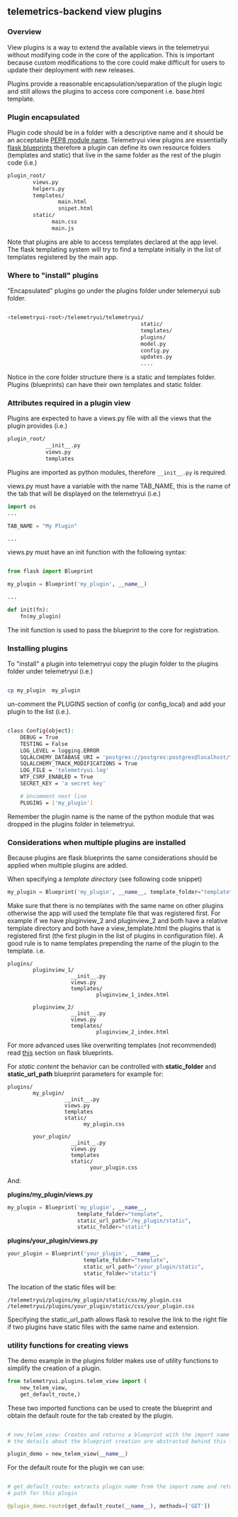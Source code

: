## telemetrics-backend view plugins

### Overview

View plugins is a way to extend the available views in the telemetryui
without modifying code in the core of the application. This is important
because custom modifications to the core could make difficult for users
to update their deployment with new releases.

Plugins provide a reasonable encapsulation/separation of the plugin logic
and still allows the plugins to access core component i.e. base.html template.


### Plugin encapsulated

Plugin code should be in a folder with a descriptive name and it should be an acceptable
[PEP8 module name](https://www.python.org/dev/peps/pep-0008/#package-and-module-names).
Telemetryui view plugins are essentially [flask blueprints](http://flask.pocoo.org/docs/0.12/blueprints/)
therefore a plugin can define its own resource folders (templates and static) that live
in the same folder as the rest of the plugin code (i.e.)

```bash
plugin_root/
        views.py
        helpers.py
        templates/
                main.html
                snipet.html
        static/
              main.css
              main.js
```

Note that plugins are able to access templates declared at the app level. The flask templating
system will try to find a template initially in the list of templates registered by the main app. 


### Where to "install" plugins 

"Encapsulated" plugins go under the plugins folder under telemeryui sub folder.

```bash

<telemetryui-root>/telemetryui/telemetryui/
                                          static/
                                          templates/
                                          plugins/
                                          model.py
                                          config.py
                                          updates.py
                                          ....
```

Notice in the core folder structure there is a static and templates folder. Plugins (blueprints)
can have their own templates and static folder.    


### Attributes required in a plugin view

Plugins are expected to have a views.py file with all the views that the plugin
provides (i.e.)

```bash
plugin_root/
            __init__.py
            views.py
            templates
```

Plugins are imported as python modules, therefore  ```__init__.py``` is required.

views.py must have a variable with the name TAB_NAME, this is the name of the
tab that will be displayed on the telemetryui (i.e.)

```python
import os
...

TAB_NAME = "My Plugin"

...
```

views.py must have an init function with the following syntax:

```python

from flask import Blueprint

my_plugin = Blueprint('my_plugin', __name__)

...

def init(fn):
    fn(my_plugin)

```

The init function is used to pass the blueprint to the core for registration.


### Installing plugins

To "install" a plugin into telemetryui copy the plugin folder to the plugins
folder under telemetryui (i.e.)

```bash

cp my_plugin  my_plugin
```

un-comment the PLUGINS section of config (or config_local) and add your plugin to
the list (i.e.). 

```bash

class Config(object):
    DEBUG = True
    TESTING = False
    LOG_LEVEL = logging.ERROR
    SQLALCHEMY_DATABASE_URI = 'postgres://postgres:postgres@localhost/telemdb'
    SQLALCHEMY_TRACK_MODIFICATIONS = True
    LOG_FILE = 'telemetryui.log'
    WTF_CSRF_ENABLED = True
    SECRET_KEY = 'a secret key'

    # Uncomment next line 
    PLUGINS = ['my_plugin']
```

Remember the plugin name is the name of the python module that was dropped
in the plugins folder in telemetryui.


### Considerations when multiple plugins are installed

Because plugins are flask blueprints the same considerations should be applied when
multiple plugins are added.

When specifying a *template directory* (see following code snippet)

```python
my_plugin = Blueprint('my_plugin', __name__, template_folder="template")
```

Make sure that there is no templates with the same name on other plugins otherwise the
app will used the template file that was registered first. For example if we have pluginview_2
and pluginview_2 and both have a relative template directory and both have a view_template.html
the plugins that is registered first (the first plugin in the list of plugins in configuration file).
A good rule is to name templates prepending the name of the plugin to the template. i.e.

```buildoutcfg
plugins/
        pluginview_1/
                    __init__.py
                    views.py
                    templates/
                            pluginview_1_index.html

        pluginview_2/
                    __init__.py
                    views.py
                    templates/
                            pluginview_2_index.html

```

For more advanced uses like overwriting templates (not recommended) read [this](http://flask.pocoo.org/docs/0.12/blueprints/#templates) section on flask blueprints.


For *static content* the behavior can be controlled with **static_folder** and **static_url_path** blueprint parameters for
example for:

```buildoutcfg
plugins/
        my_plugin/
                  __init__.py
                  views.py
                  templates
                  static/
                        my_plugin.css

        your_plugin/
                    __init__.py
                    views.py
                    templates
                    static/
                          your_plugin.css

```

And:

**plugins/my_plugin/views.py**
```python
my_plugin = Blueprint('my_plugin', __name__,
                      template_folder="template",
                      static_url_path="/my_plugin/static",
                      static_folder="static")
```

**plugins/your_plugin/views.py**
```python
your_plugin = Blueprint('your_plugin', __name__,
                        template_folder="template",
                        static_url_path="/your_plugin/static",
                        static_folder="static")
```

The location of the static files will be:

```commandline
/telemetryui/plugins/my_plugin/static/css/my_plugin.css
/telemetryui/plugins/your_plugin/static/css/your_plugin.css
```

Specifying the static_url_path allows flask to resolve the link to the right
file if two plugins have static files with the same name and extension.  

### utility functions for creating views

The demo example in the plugins folder makes use of utility functions to simplify
the creation of a plugin.

```python
from telemetryui.plugins.telem_view import (
    new_telem_view,
    get_default_route,)
``` 

These two imported functions can be used to create the blueprint and obtain the default route
for the tab created by the plugin.

```python

# new_telem_view: Creates and returns a blueprint with the import name as parameter, all
# the details about the blueprint creation are abstracted behind this function

plugin_demo = new_telem_view(__name__)
```

For the default route for the plugin we can use:

```python

# get_default_route: extracts plugin name from the import name and returns the route
# path for this plugin

@plugin_demo.route(get_default_route(__name__), methods=['GET'])

```

